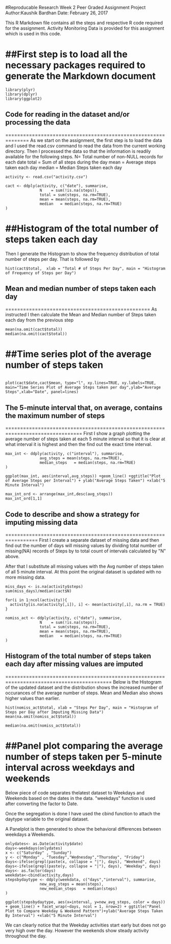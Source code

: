 #Reproducable Research Week 2 Peer Graded Assignment Project
Author:Kaushik Bardhan
Date: February 26, 2017


This R Markdown file contains all the steps and respective R code required for the assignment. Activity Monitoring Data is provided for this assignment which is used in this code.

##First step is to load all the necessary packages required to generate the Markdown document
======================================================================================================

```{r loadlibs,echo=TRUE}
library(plyr)
library(dplyr)
library(ggplot2)

```

## Code for reading in the dataset and/or processing the data
==============================================================
As we start on the assignment, the first step is to load the data and I used the read.csv command to read the data from the current working directory. Then I processed the data so that the information is readily available for the following steps.
N= Total number of non-NULL records for each date
total = Sum of all steps during the day
mean = Average steps taken each day
median = Median Steps taken each day

```{r loaddata,echo = TRUE}
activity <- read.csv("activity.csv")

cact <- ddply(activity, c("date"), summarise,
               N    = sum(!is.na(steps)),
               total = sum(steps, na.rm=TRUE),
               mean = mean(steps, na.rm=TRUE),
               median   = median(steps, na.rm=TRUE)
)
```
##Histogram of the total number of steps taken each day
=======================================================
Then I generate the Histogram to show the frequency distribution of total number of steps per day. That is followed by 

```{r plothist, echo=TRUE}
hist(cact$total,  xlab = "Total # of Steps Per Day", main = "Histogram of Frequency of Steps per Day")
```

## Mean and median number of steps taken each day
=================================================
As instructed I then calculate the Mean and Median number of Steps taken each day from the previous step

```{r meanmedian, echo=TRUE}
mean(na.omit(cact$total))
median(na.omit(cact$total))

```
##Time series plot of the average number of steps taken
=======================================================

```{r}
 
plot(cact$date,cact$mean, type="l", xy.lines=TRUE, xy.labels=TRUE, main="Time Series Plot of Average Steps taken per day",ylab="Average Steps",xlab="Date", panel=lines)
```

## The 5-minute interval that, on average, contains the maximum number of steps
================================================================================
First I show a graph plotting the average number of steps taken at each 5 minute interval so that it is clear at what interval it is highest and then the find out the exact time interval.

```{r maxint, echo=TRUE}
max_int <- ddply(activity, c("interval"), summarise,
               avg_steps = mean(steps, na.rm=TRUE),
               median_steps   = median(steps, na.rm=TRUE)
)

ggplot(max_int, aes(interval,avg_steps)) +geom_line() +ggtitle("Plot of Average Steps per Interval") + ylab("Average Steps Taken") +xlab("5 Minute Interval")

max_int_ord <- arrange(max_int,desc(avg_steps))
max_int_ord[1,1]
```

## Code to describe and show a strategy for imputing missing data
=================================================================
First I create a separate dataset of missing data and then find out the number of days will missing values by dividing total number of missing(NA) records of Steps by to total count of intervals calculated by "N" above.

After that I substitute all missing values with the Avg number of steps taken of all 5 minute interval. At this point the original dataset is updated with no more missing data.

```{r impmdata, echo=TRUE}
miss_days <- is.na(activity$steps)
sum(miss_days)/median(cact$N)

for(i in 1:ncol(activity)){
  activity[is.na(activity[,i]), i] <- mean(activity[,i], na.rm = TRUE)
}

nomiss_act <- ddply(activity, c("date"), summarise,
               N    = sum(!is.na(steps)),
               total = sum(steps, na.rm=TRUE),
               mean = mean(steps, na.rm=TRUE),
               median   = median(steps, na.rm=TRUE)
)
```
## Histogram of the total number of steps taken each day after missing values are imputed
==========================================================================================
Below is the Histogram of the updated dataset and the distribution shows the increased number of occurances of the average number of steps. Mean and Median also shows higher values than earlier.

```{r updhist, echo=TRUE}
hist(nomiss_act$total, xlab = "Steps Per Day", main = "Histogram of Steps per Day after Imputing Missing Data")
mean(na.omit(nomiss_act$total))

median(na.omit(nomiss_act$total))
```


##Panel plot comparing the average number of steps taken per 5-minute interval across weekdays and weekends
==================================================================================================================
Below piece of code separates thelatest dataset to Weekdays and Weekends based on the dates in the data. "weekdays" function is used after converting the factor to Date.

Once the segregation is done I have used the cbind function to attach the daytype variable to the original dataset.

A Panelplot is then generated to show the behavioral differences between weekdays a Weekends.

```{r Weekend,echo=TRUE}
onlydates<- as.Date(activity$date)
days<-weekdays(onlydates)
x <- c("Saturday" , "Sunday")
y <- c("Monday" , "Tuesday","Wednesday","Thursday", "Friday")
days<-ifelse(grepl(paste(x, collapse = "|"), days), "Weekend", days)
days<-ifelse(grepl(paste(y, collapse = "|"), days), "Weekday", days)
days<- as.factor(days)
weekdata<-cbind(activity,days)
stepsbydaytype <- ddply(weekdata, c("days","interval"), summarise,
               new_avg_steps = mean(steps),
               new_median_steps   = median(steps)
)

ggplot(stepsbydaytype, aes(x=interval, y=new_avg_steps, color = days)) + geom_line() + facet_wrap(~days, ncol = 1, nrow=2) + ggtitle("Panel Plot to Compare Weekday & Weekend Pattern")+ylab("Average Steps Taken By Interval") +xlab("5 Minute Interval")

```

We can clearly notice that the Weekday activities start early but does not go very high over the day. However the weekends show steady activity throughout the day. 
